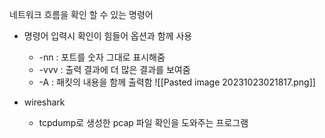 네트워크 흐름을 확인 할 수 있는 명령어
- 명령어 입력시 확인이 힘들어 옵션과 함께 사용
	- -nn : 포트를 숫자 그대로 표시해줌
	- -vvv : 출력 결과에 더 많은 결과를 보여줌 
	- -A : 패킷의 내용을 함께 출력함 
![[Pasted image 20231023021817.png]]


- wireshark
	- tcpdump로 생성한 pcap 파일 확인을 도와주는 프로그램